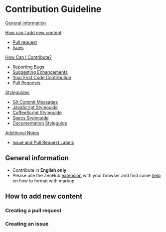 # Contribution Guideline
[General information](#general-information)

[How can I add new content](#how-to-add-new-content)
  * [Pull request](#creating-a-pull-request)
  * [Isues](#creating-an-issue)

[How Can I Contribute?](#how-can-i-contribute)
  * [Reporting Bugs](#reporting-bugs)
  * [Suggesting Enhancements](#suggesting-enhancements)
  * [Your First Code Contribution](#your-first-code-contribution)
  * [Pull Requests](#pull-requests)

[Styleguides](#styleguides)
  * [Git Commit Messages](#git-commit-messages)
  * [JavaScript Styleguide](#javascript-styleguide)
  * [CoffeeScript Styleguide](#coffeescript-styleguide)
  * [Specs Styleguide](#specs-styleguide)
  * [Documentation Styleguide](#documentation-styleguide)

[Additional Notes](#additional-notes)
  * [Issue and Pull Request Labels](#issue-and-pull-request-labels)


## General information
- Contribute in **English only**
- Please use the ZenHub [extension](https://www.zenhub.com/extension) with your browser and find some [help](https://help.github.com/categories/writing-on-github) on how to format with markup.

## How to add new content

### Creating a pull request

### Creating an issue
